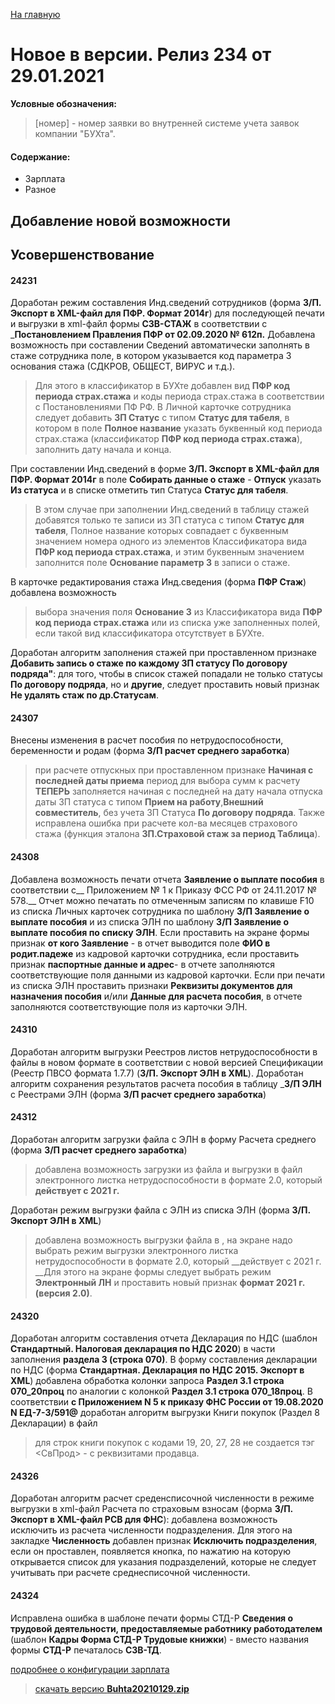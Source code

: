 ﻿[На главную](../../index.md)

# Новое  в версии. Релиз 234 от 29.01.2021

**Условные обозначения:**
 >[номер] - номер заявки во внутренней системе учета заявок компании "БУХта".

#### Содержание: 

- Зарплата
- Разное

## Добавление новой возможности

## Усовершенствование

#### 24231
Доработан режим составления Инд.сведений сотрудников (форма __З/П. Экспорт в XML-файл для ПФР. Формат 2014г__) для поcледующей печати и выгрузки в xml-файл формы __СЗВ-СТАЖ__ в соответствии с ___Постановлением Правления ПФР от 02.09.2020 № 612п.__
Добавлена возможность при составлении Сведений автоматически заполнять в стаже сотрудника поле, в котором указывается код параметра 3 основания стажа (СДКРОВ, ОБЩЕСТ, ВИРУС и т.д.).
>Для этого в классификатор в БУХте добавлен вид __ПФР код периода страх.стажа__ и коды периода страх.стажа в соответствии с Постановлениями ПФ РФ.
В Личной карточке сотрудника следует добавить __ЗП Статус__ с типом __Статус для табеля__, в котором в поле __Полное название__ указать буквенный код периода страх.стажа (классификатор __ПФР код периода страх.стажа__), заполнить дату начала и конца. 

При составлении Инд.сведений в форме __З/П. Экспорт в XML-файл для ПФР. Формат 2014г__ в поле __Собирать данные о стаже__ - __Отпуск__ указать __Из статуса__ и в списке отметить тип Статуса __Статус для табеля__. 
>В этом случае при заполнении Инд.сведений в таблицу стажей добавятся только те записи из ЗП статуса с типом __Статус для табеля__, Полное название которых совпадает с буквенным значением номера одного из элементов Классификатора вида __ПФР код периода страх.стажа__, и этим буквенным значением заполнится поле __Основание параметр 3__ в записи о стаже. 

В карточке редактирования стажа Инд.сведения (форма __ПФР Стаж__) добавлена возможность
>выбора значения поля __Основание 3__ из Классификатора вида __ПФР код периода страх.стажа__ или из списка уже заполненных полей, если такой вид классификатора отсутствует в БУХте.

Доработан алгоритм заполнения стажей при проставленном признаке __Добавить запись о стаже по каждому ЗП статусу По договору подряда"__: для того, чтобы в список стажей попадали не только статусы __По договору подряда__, но и __другие__, следует проставить новый признак __Не удалять стаж по др.Статусам__.

#### 24307
Внесены изменения в расчет пособия по нетрудоспособности, беременности и родам (форма __З/П расчет среднего заработка__)
>при расчете отпускных при проставленном признаке __Начиная с последней даты приема__ период для выбора сумм к расчету __ТЕПЕРЬ__ заполняется начиная с последней на дату начала отпуска даты ЗП статуса с типом __Прием на работу__,__Внешний совместитель__, без учета ЗП Статуса __По договору подряда__. 
Также исправлена ошибка при расчете кол-ва месяцев страхового стажа (функция эталона __ЗП.Страховой стаж за период Таблица__).

#### 24308
Добавлена возможность печати отчета __Заявление о выплате пособия__ в соответствии с__ Приложением № 1 к Приказу ФСС РФ от 24.11.2017 № 578.__
Отчет можно печатать по отмеченным записям по клавише F10 из списка Личных карточек сотрудника по шаблону __З/П Заявление о выплате пособия__ и из списка ЭЛН по шаблону __З/П Заявление о выплате пособия по списку ЭЛН__.
Если проставить на экране формы признак __от кого Заявление__ - в отчет выводится поле __ФИО в родит.падеже__ из кадровой карточки сотрудника, если проставить признак __паспортные данные и адрес__- в отчете заполняются соответствующие поля данными из кадровой карточки.
Если при печати из списка ЭЛН проставить признаки __Реквизиты документов для назначения пособия__ и/или __Данные для расчета пособия__, в отчете заполняются соответствующие поля из карточки ЭЛН. 

#### 24310
Доработан алгоритм выгрузки Реестров листов нетрудоспособности в файлы в новом формате в соответствии с новой версией Спецификации (Реестр ПВСО формата 1.7.7) (__З/П. Экспорт ЭЛН в  XML__).
Доработан алгоритм сохранения результатов расчета пособия в таблицу ___З/П ЭЛН__ с Реестрами ЭЛН (форма __З/П расчет среднего заработка__)

#### 24312
Доработан алгоритм загрузки файла с ЭЛН в форму Расчета среднего (форма __З/П расчет среднего заработка__)
>добавлена возможность загрузки из файла и выгрузки в файл электронного листка нетрудоспособности в формате 2.0, который __действует с 2021 г.__

Доработан режим выгрузки файла с ЭЛН из списка ЭЛН (форма __З/П. Экспорт ЭЛН в  XML__)
>добавлена возможность выгрузки файла в ,  на экране надо выбрать режим выгрузки электронного листка нетрудоспособности в формате 2.0, который __действует с 2021 г. __Для этого на экране формы следует выбрать режим __Электронный ЛН__ и проставить новый признак __формат 2021 г. (версия 2.0)__.

#### 24320
Доработан алгоритм составления отчета Декларация по НДС (шаблон __Стандартный. Налоговая декларация по НДС 2020__) в части заполнения __раздела 3 (строка 070)__. В форму составления декларации по НДС (форма __Стандартная. Декларация по НДС 2015. Экспорт в XML__) добавлена обработка колонки запроса __Раздел 3.1 строка 070_20проц__ по аналогии с колонкой __Раздел 3.1 строка 070_18проц__.
В соответствии __с Приложением N 5 к приказу ФНС России от 19.08.2020 N ЕД-7-3/591@__ доработан алгоритм выгрузки Книги покупок (Раздел 8 Декларации) в файл
>для строк книги покупок с кодами 19, 20, 27, 28 не создается тэг <СвПрод> - с реквизитами продавца.

#### 24326
Доработан алгоритм расчет среденсписочной численности в режиме выгрузки в xml-файл Расчета по страховым взносам (форма __З/П. Экспорт в XML-файл РСВ для ФНС__): добавлена возможность исключить из расчета численности подразделения.
Для этого на закладке __Численность__ добавлен признак __Исключить подразделения__, если он проставлен, появляется кнопка, по нажатию на которую открывается список для указания подразделений, которые не следует учитывать при расчете среднесписочной численности.

#### 24324
Исправлена ошибка в шаблоне печати формы СТД-Р __Сведения о трудовой деятельности, предоставляемые работнику работодателем__ (шаблон __Кадры Форма СТД-Р Трудовые книжки__) - вместо названия формы __СТД-Р__ печаталось __СЗВ-ТД__.


[подробнее о конфигурации зарплата](Стандартная_Зарплата.htm)

>[скачать версию **Buhta20210129.zip**](Buhta20210129.zip)
